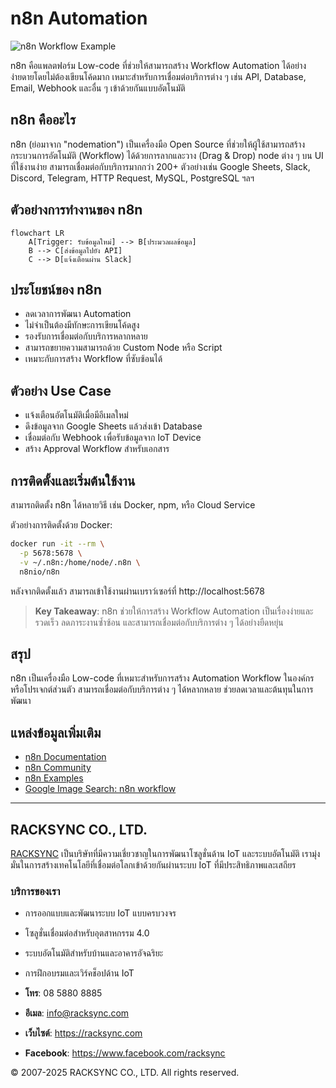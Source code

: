# n8n Automation

![n8n Workflow Example](https://www.google.com/search?q=n8n+workflow+automation&tbm=isch)

n8n คือแพลตฟอร์ม Low-code ที่ช่วยให้สามารถสร้าง Workflow Automation ได้อย่างง่ายดายโดยไม่ต้องเขียนโค้ดมาก เหมาะสำหรับการเชื่อมต่อบริการต่าง ๆ เช่น API, Database, Email, Webhook และอื่น ๆ เข้าด้วยกันแบบอัตโนมัติ

## n8n คืออะไร

n8n (ย่อมาจาก "nodemation") เป็นเครื่องมือ Open Source ที่ช่วยให้ผู้ใช้สามารถสร้างกระบวนการอัตโนมัติ (Workflow) ได้ด้วยการลากและวาง (Drag & Drop) node ต่าง ๆ บน UI ที่ใช้งานง่าย สามารถเชื่อมต่อกับบริการมากกว่า 200+ ตัวอย่างเช่น Google Sheets, Slack, Discord, Telegram, HTTP Request, MySQL, PostgreSQL ฯลฯ

## ตัวอย่างการทำงานของ n8n

```mermaid
flowchart LR
    A[Trigger: รับข้อมูลใหม่] --> B[ประมวลผลข้อมูล]
    B --> C[ส่งข้อมูลไปยัง API]
    C --> D[แจ้งเตือนผ่าน Slack]
```

## ประโยชน์ของ n8n

- ลดเวลาการพัฒนา Automation
- ไม่จำเป็นต้องมีทักษะการเขียนโค้ดสูง
- รองรับการเชื่อมต่อกับบริการหลากหลาย
- สามารถขยายความสามารถด้วย Custom Node หรือ Script
- เหมาะกับการสร้าง Workflow ที่ซับซ้อนได้

## ตัวอย่าง Use Case

- แจ้งเตือนอัตโนมัติเมื่อมีอีเมลใหม่
- ดึงข้อมูลจาก Google Sheets แล้วส่งเข้า Database
- เชื่อมต่อกับ Webhook เพื่อรับข้อมูลจาก IoT Device
- สร้าง Approval Workflow สำหรับเอกสาร

## การติดตั้งและเริ่มต้นใช้งาน

สามารถติดตั้ง n8n ได้หลายวิธี เช่น Docker, npm, หรือ Cloud Service

ตัวอย่างการติดตั้งด้วย Docker:

```bash
docker run -it --rm \
  -p 5678:5678 \
  -v ~/.n8n:/home/node/.n8n \
  n8nio/n8n
```

หลังจากติดตั้งแล้ว สามารถเข้าใช้งานผ่านเบราว์เซอร์ที่ http://localhost:5678

> **Key Takeaway**: n8n ช่วยให้การสร้าง Workflow Automation เป็นเรื่องง่ายและรวดเร็ว ลดภาระงานซ้ำซ้อน และสามารถเชื่อมต่อกับบริการต่าง ๆ ได้อย่างยืดหยุ่น

## สรุป

n8n เป็นเครื่องมือ Low-code ที่เหมาะสำหรับการสร้าง Automation Workflow ในองค์กรหรือโปรเจกต์ส่วนตัว สามารถเชื่อมต่อกับบริการต่าง ๆ ได้หลากหลาย ช่วยลดเวลาและต้นทุนในการพัฒนา

## แหล่งข้อมูลเพิ่มเติม

- [n8n Documentation](https://docs.n8n.io/)
- [n8n Community](https://community.n8n.io/)
- [n8n Examples](https://n8n.io/workflows)
- [Google Image Search: n8n workflow](https://www.google.com/search?q=n8n+workflow+automation&tbm=isch)

---

## RACKSYNC CO., LTD.

[RACKSYNC](https://github.com/racksync) เป็นบริษัทที่มีความเชี่ยวชาญในการพัฒนาโซลูชั่นด้าน IoT และระบบอัตโนมัติ เรามุ่งมั่นในการสร้างเทคโนโลยีที่เชื่อมต่อโลกเข้าด้วยกันผ่านระบบ IoT ที่มีประสิทธิภาพและเสถียร

### บริการของเรา

- การออกแบบและพัฒนาระบบ IoT แบบครบวงจร
- โซลูชั่นเชื่อมต่อสำหรับอุตสาหกรรม 4.0
- ระบบอัตโนมัติสำหรับบ้านและอาคารอัจฉริยะ
- การฝึกอบรมและเวิร์คช็อปด้าน IoT

- **โทร**: 08 5880 8885
- **อีเมล**: info@racksync.com
- **เว็บไซต์**: https://racksync.com
- **Facebook**: https://www.facebook.com/racksync

© 2007-2025 RACKSYNC CO., LTD. All rights reserved.
